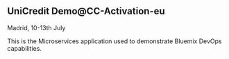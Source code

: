 ## UniCredit Demo@CC-Activation-eu
Madrid, 10-13th July

This is the Microservices application used to demonstrate Bluemix DevOps capabilities.

